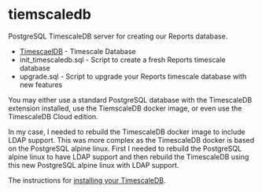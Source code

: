 # tiemscaledb
PostgreSQL TimescaleDB server for creating our Reports database.

* [TimescaelDB](https://www.timescale.com/products) - Timescale Database
* init_timescaledb.sql - Script to create a fresh Reports timescale database
* upgrade.sql - Script to upgrade your Reports timescale database with new features

You may either use a standard PostgreSQL database with the TimescaleDB extension installed, use the TiemscaleDB docker image, or even use the TimescaleDB Cloud edition. 

In my case, I needed to rebuild the TimescaleDB docker image to include LDAP support. This was more complex as the TimescaleDB docker is based on the PostgreSQL alpine linux. First I needed to rebuild the PostgreSQL alpine linux to have LDAP support and then rebuild the TimescaleDB using this new PostgreSQL alpine linux with LDAP support.

The instructions for [installing your TimescaleDB](https://docs.timescale.com/latest/getting-started/installation/docker/installation-docker).
